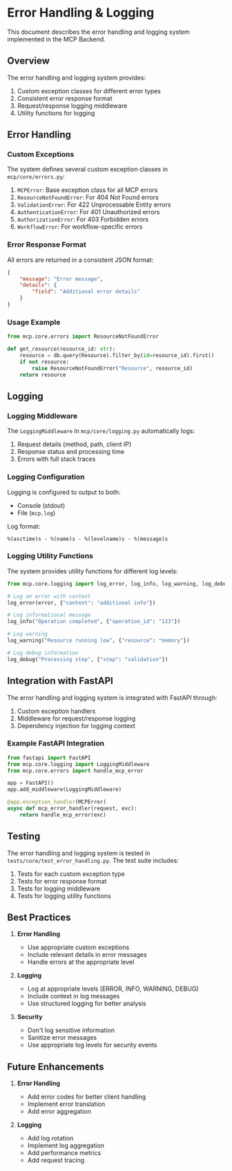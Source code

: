 # Error Handling & Logging

This document describes the error handling and logging system implemented in the MCP Backend.

## Overview

The error handling and logging system provides:

1. Custom exception classes for different error types
2. Consistent error response format
3. Request/response logging middleware
4. Utility functions for logging

## Error Handling

### Custom Exceptions

The system defines several custom exception classes in `mcp/core/errors.py`:

1. `MCPError`: Base exception class for all MCP errors
2. `ResourceNotFoundError`: For 404 Not Found errors
3. `ValidationError`: For 422 Unprocessable Entity errors
4. `AuthenticationError`: For 401 Unauthorized errors
5. `AuthorizationError`: For 403 Forbidden errors
6. `WorkflowError`: For workflow-specific errors

### Error Response Format

All errors are returned in a consistent JSON format:

```json
{
    "message": "Error message",
    "details": {
        "field": "Additional error details"
    }
}
```

### Usage Example

```python
from mcp.core.errors import ResourceNotFoundError

def get_resource(resource_id: str):
    resource = db.query(Resource).filter_by(id=resource_id).first()
    if not resource:
        raise ResourceNotFoundError("Resource", resource_id)
    return resource
```

## Logging

### Logging Middleware

The `LoggingMiddleware` in `mcp/core/logging.py` automatically logs:

1. Request details (method, path, client IP)
2. Response status and processing time
3. Errors with full stack traces

### Logging Configuration

Logging is configured to output to both:
- Console (stdout)
- File (`mcp.log`)

Log format:
```
%(asctime)s - %(name)s - %(levelname)s - %(message)s
```

### Logging Utility Functions

The system provides utility functions for different log levels:

```python
from mcp.core.logging import log_error, log_info, log_warning, log_debug

# Log an error with context
log_error(error, {"context": "additional info"})

# Log informational message
log_info("Operation completed", {"operation_id": "123"})

# Log warning
log_warning("Resource running low", {"resource": "memory"})

# Log debug information
log_debug("Processing step", {"step": "validation"})
```

## Integration with FastAPI

The error handling and logging system is integrated with FastAPI through:

1. Custom exception handlers
2. Middleware for request/response logging
3. Dependency injection for logging context

### Example FastAPI Integration

```python
from fastapi import FastAPI
from mcp.core.logging import LoggingMiddleware
from mcp.core.errors import handle_mcp_error

app = FastAPI()
app.add_middleware(LoggingMiddleware)

@app.exception_handler(MCPError)
async def mcp_error_handler(request, exc):
    return handle_mcp_error(exc)
```

## Testing

The error handling and logging system is tested in `tests/core/test_error_handling.py`. The test suite includes:

1. Tests for each custom exception type
2. Tests for error response format
3. Tests for logging middleware
4. Tests for logging utility functions

## Best Practices

1. **Error Handling**
   - Use appropriate custom exceptions
   - Include relevant details in error messages
   - Handle errors at the appropriate level

2. **Logging**
   - Log at appropriate levels (ERROR, INFO, WARNING, DEBUG)
   - Include context in log messages
   - Use structured logging for better analysis

3. **Security**
   - Don't log sensitive information
   - Sanitize error messages
   - Use appropriate log levels for security events

## Future Enhancements

1. **Error Handling**
   - Add error codes for better client handling
   - Implement error translation
   - Add error aggregation

2. **Logging**
   - Add log rotation
   - Implement log aggregation
   - Add performance metrics
   - Add request tracing 